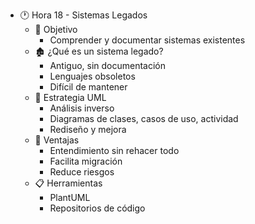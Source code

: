 - 🕐 Hora 18 - Sistemas Legados
  - 🎯 Objetivo
    - Comprender y documentar sistemas existentes
  - 🏚️ ¿Qué es un sistema legado?
    - Antiguo, sin documentación
    - Lenguajes obsoletos
    - Difícil de mantener
  - 🧠 Estrategia UML
    - Análisis inverso
    - Diagramas de clases, casos de uso, actividad
    - Rediseño y mejora
  - 🧩 Ventajas
    - Entendimiento sin rehacer todo
    - Facilita migración
    - Reduce riesgos
  - 📋 Herramientas
    - PlantUML
    - Repositorios de código
